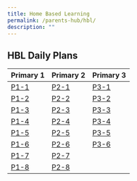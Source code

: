 ```yaml
---
title: Home Based Learning
permalink: /parents-hub/hbl/
description: ""
---
```

## HBL Daily Plans 

| Primary 1 | Primary 2 | Primary 3 |
| -------- | -------- | -------- |
| [P1-1](/files/HBL/2023/September/P1/p1-1%20hbl%20daily%20plans.pdf) | [P2-1](/files/HBL/2023/September/P2/p2-1%20hbl%20daily%20plans.pdf) | [P3-1](/files/HBL/2023/September/P3/p3-1%20hbl%20daily%20plans.pdf) |
| [P1-2](/files/HBL/2023/September/P1/p1-2%20hbl%20daily%20plans.pdf)  | [P2-2](/files/HBL/2023/September/P2/p2-2%20hbl%20daily%20plans.pdf)| [P3-2](/files/HBL/2023/September/P3/p3-2%20hbl%20daily%20plans.pdf) |
| [P1-3](/files/HBL/2023/September/P1/p1-3%20hbl%20daily%20plans.pdf) | [P2-3](/files/HBL/2023/September/P2/p2-3%20hbl%20daily%20plans.pdf)| [P3-3](/files/HBL/2023/September/P3/p3-3%20hbl%20daily%20plans.pdf)|
| [P1-4](/files/HBL/2023/September/P1/p1-4%20hbl%20daily%20plans.pdf) | [P2-4](/files/HBL/2023/September/P2/p2-4%20hbl%20daily%20plans.pdf)| [P3-4](/files/HBL/2023/September/P3/p3-4%20hbl%20daily%20plans.pdf) |
| [P1-5](/files/HBL/2023/September/P1/p1-5%20hbl%20daily%20plans.pdf) | [P2-5](/files/HBL/2023/September/P2/p2-5%20hbl%20daily%20plans.pdf)| [P3-5](/files/HBL/2023/September/P3/p3-5%20hbl%20daily%20plans.pdf)| 
| [P1-6](/files/HBL/2023/September/P1/p1-6%20hbl%20daily%20plans.pdf) | [P2-6](/files/HBL/2023/September/P2/p2-6%20hbl%20daily%20plans.pdf)| [P3-6](/files/HBL/2023/September/P3/p3-6%20hbl%20daily%20plans.pdf)|
| [P1-7](/files/HBL/2023/September/P1/p1-7%20hbl%20daily%20plans.pdf) | [P2-7](/files/HBL/2023/September/P2/p2-7%20hbl%20daily%20plans.pdf) | |
| [P1-8](/files/HBL/2023/September/P1/p1-8%20hbl%20daily%20plans.pdf) | [P2-8](/files/HBL/2023/September/P2/p2-8%20hbl%20daily%20plans.pdf)| |
